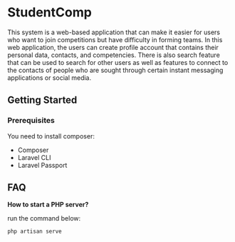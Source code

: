 # StudentComp

This system is a web-based application that can make it easier for users who want to join competitions but have difficulty in forming teams. In this web application, the users can create profile account that contains their personal data, contacts, and competencies. There is also search feature that can be used to search for other users as well as features to connect to the contacts of people who are sought through certain instant messaging applications or social media.

## Getting Started

### Prerequisites

You need to install composer:
- Composer
- Laravel CLI
- Laravel Passport

## FAQ

**How to start a PHP server?**

run the command below:

```go
php artisan serve
```